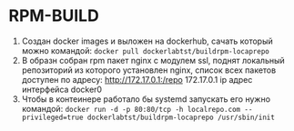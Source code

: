 # RPM-BUILD

1. Создан docker images и выложен на dockerhub, сачать который можно командой: `docker pull dockerlabtst/buildrpm-locaprepo`
2. В образн собран rpm пакет nginx с модулем ssl, поднят локальный репозиторий из которого установлен nginx, список всех пакетов доступен по адресу:
   <http://172.17.0.1:/repo>
   172.17.0.1 ip адрес интерфейса docker0
3. Чтобы в контеинере работало бы systemd запускать его нужно командой:
    `docker run -d -p 80:80/tcp -h localrepo.com --privileged=true dockerlabtst/buildrpm-locaprepo /usr/sbin/init`
    
